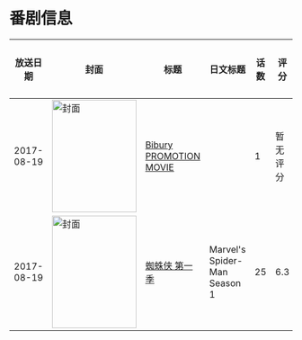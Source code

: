# 番剧信息

|放送日期|封面|标题|日文标题|话数|评分|评分人数|
|---|---|---|---|---|---|---|
|2017-08-19|<img src="https://lain.bgm.tv/pic/cover/c/9f/53/420609_hN1fy.jpg" alt="封面" style="width:150px;height:200px;object-fit:cover;">|[Bibury PROMOTION MOVIE](https://bangumi.tv/subject/420609)||1|暂无评分|少于10人评分|
|2017-08-19|<img src="https://lain.bgm.tv/pic/cover/c/a5/e5/226238_0nM78.jpg" alt="封面" style="width:150px;height:200px;object-fit:cover;">|[蜘蛛侠 第一季](https://bangumi.tv/subject/226238)|Marvel's Spider-Man Season 1|25|6.3|13人评分|
